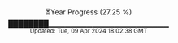 <p align="center">
⏳Year Progress (27.25 %)<br>
████████▁▁▁▁▁▁▁▁▁▁▁▁▁▁▁▁▁▁▁▁▁▁ <br>
<sub>Updated: Tue, 09 Apr 2024 18:02:38 GMT</sub>
</p>

